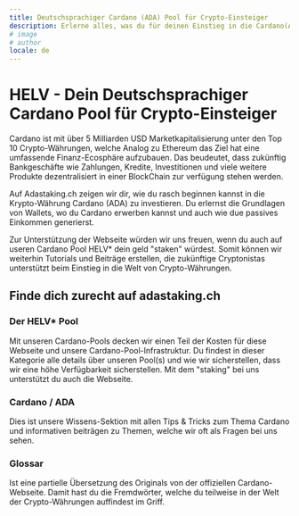 ```yaml
---
title: Deutschsprachiger Cardano (ADA) Pool für Crypto-Einsteiger
description: Erlerne alles, was du für deinen Einstieg in die Cardano(ADA)-Welt benötigst und beginne heute in Crypto-Währungen zu investieren
# image
# author
locale: de
---
```

# HELV - Dein Deutschsprachiger Cardano Pool für Crypto-Einsteiger

Cardano ist mit über 5 Milliarden USD Marketkapitalisierung unter den Top 10 Crypto-Währungen, welche Analog zu Ethereum das Ziel hat eine umfassende Finanz-Ecosphäre aufzubauen. Das beudeutet, dass zukünftig Bankgeschäfte wie Zahlungen, Kredite, Investitionen und viele weitere Produkte dezentralisiert in einer BlockChain zur verfügung stehen werden.

Auf Adastaking.ch zeigen wir dir, wie du rasch beginnen kannst in die Krypto-Währung Cardano (ADA) zu investieren. Du erlernst die Grundlagen von Wallets, wo du Cardano erwerben kannst und auch wie due passives Einkommen generierst.

Zur Unterstützung der Webseite würden wir uns freuen, wenn du auch auf useren Cardano Pool HELV* dein geld "staken" würdest. Somit können wir weiterhin Tutorials und Beiträge erstellen, die zukünftige Cryptonistas unterstützt beim Einstieg in die Welt von Crypto-Währungen.

## Finde dich zurecht auf adastaking.ch

### Der HELV* Pool
Mit unseren Cardano-Pools decken wir einen Teil der Kosten für diese Webseite und unsere Cardano-Pool-Infrastruktur. Du findest in dieser Kategorie alle details über unseren Pool(s) und wie wir sicherstellen, dass wir eine höhe Verfügbarkeit sicherstellen. Mit dem "staking" bei uns unterstützt du auch die Webseite.

### Cardano / ADA
Dies ist unsere Wissens-Sektion mit allen Tips & Tricks zum Thema Cardano und informativen beiträgen zu Themen, welche wir oft als Fragen bei uns sehen.

### Glossar
Ist eine partielle Übersetzung des Originals von der offiziellen Cardano-Webseite. Damit hast du die Fremdwörter, welche du teilweise in der Welt der Crypto-Währungen auffindest im Griff.